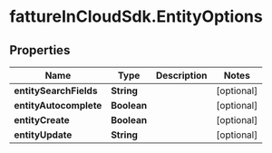 # fattureInCloudSdk.EntityOptions

## Properties

Name | Type | Description | Notes
------------ | ------------- | ------------- | -------------
**entitySearchFields** | **String** |  | [optional] 
**entityAutocomplete** | **Boolean** |  | [optional] 
**entityCreate** | **Boolean** |  | [optional] 
**entityUpdate** | **String** |  | [optional] 


